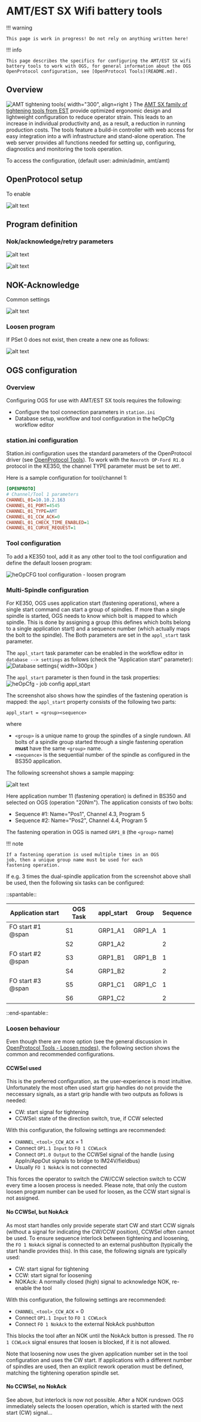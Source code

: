 # AMT/EST SX Wifi battery tools

!!! warning

    This page is work in progress! Do not rely on anything written here!

!!! info

    This page describes the specifics for configuring the AMT/EST SX wifi battery tools to work with OGS, for general information about the OGS OpenProtocol configuration, see [OpenProtocol Tools](README.md).


## Overview

![AMT tightening tools](resources/amt-tools.png){ width="300", align=right }
The [AMT SX family of tightening tools from EST](https://amt.schmidgruppe.de/de/produkte/amt/schraubtechnik/akku-werkzeuge-hsxb.html) provide optimized ergonomic design and lightweight configuration to reduce operator strain. This leads to an increase in individual productivity and, as a result, a reduction in running production costs. The tools feature a build-in controller with web access for easy integration into a wifi infrastructure and stand-alone operation. The web server provides all functions needed for setting up, configuring, diagnostics and monitoring the tools operation.

To access the configuration, 
(default user: admin/admin, amt/amt)

## OpenProtocol setup

To enable 

![alt text](resources/amt-openprotocol.png)

## Program definition

### Nok/acknowledge/retry parameters 

![alt text](resources/amt-programlist.png)

![alt text](resources/amt-programparameters.png)


## NOK-Acknowledge

Common settings

![alt text](resources/amt-global.png)


### Loosen program

If PSet 0 does not exist, then create a new one as follows:

![alt text](resources/amt-loosen.png)

## OGS configuration

### Overview

Configuring OGS for use with AMT/EST SX tools requires the following:
- Configure the tool connection parameters in `station.ini`
- Database setup, workflow and tool configuration in the heOpCfg workflow editor

### station.ini configuration

Station.ini configuration uses the standard parameters of the OpenProtocol driver (see [OpenProtocol Tools](README.md)).
To work with the `Rexroth OP-Ford R1.0` protocol in the KE350, the channel TYPE parameter must be set to `AMT`.

Here is a sample configuration for tool/channel 1:

``` ini
[OPENPROTO]
# Channel/Tool 1 parameters
CHANNEL_01=10.10.2.163
CHANNEL_01_PORT=4545
CHANNEL_01_TYPE=AMT
CHANNEL_01_CCW_ACK=0
CHANNEL_01_CHECK_TIME_ENABLED=1
CHANNEL_01_CURVE_REQUEST=1
```

### Tool configuration

To add a KE350 tool, add it as any other tool to the tool configuration and define the default loosen program:

![heOpCFG tool configuration - loosen program](resources/heOpCfg-tool-loosen-params.png)

### Multi-Spindle configuration

For KE350, OGS uses application start (fastening operations), where a single start command can start a group of spindles.
If more than a single spindle is started, OGS needs to know which bolt is mapped to which spindle. This is done by assigning 
a group (this defines which bolts belong to a single application start) and a sequence number (which actually maps the
bolt to the spindle). The Both parameters are set in the `appl_start` task parameter.

The `appl_start` task parameter can be enabled in the workflow editor in `database --> settings` as follows (check the "Application start" parameter):
![Database settings](resources/heOpCfg-settings.png){ width=300px }

The `appl_start` parameter is then found in the task properties:
![heOpCfg - job config appl_start](resources/heOpCfg-appl_start.png)

The screenshot also shows how the spindles of the fastening operation is mapped: the `appl_start` property consists of the following two parts:

    appl_start = <group><sequence>

where

- `<group>` is a unique name to group the spindles of a single rundown. All bolts of a spindle group started through a single fastening operation **must** have the same `<group>` name.
- `<sequence>` is the sequential number of the spindle as configured in the BS350 application. 

The following screenshot shows a sample mapping:

![alt text](resources/heOpCfg-BS350-App.png)

Here application number 11 (fastening operation) is defined in BS350 and selected on OGS (operation "20Nm"). The application consists of two bolts:

- Sequence #1: Name="Pos1", Channel 4.3, Program 5
- Sequence #2: Name="Pos2", Channel 4.4, Program 5

The fastening operation in OGS is named `GRP1_B` (the `<group>` name)

!!! note

    If a fastening operation is used multiple times in an OGS
    job, then a unique group name must be used for each
    fastening operation.

If e.g. 3 times the dual-spindle application from the screenshot above shall be used, then the following six tasks can be 
configured:

::spantable::

| Application start | OGS Task  | appl_start | Group  | Sequence |
| ----------------- | --------  | ---------- | ------ | -------- |
| FO start #1 @span | S1        | GRP1_A1    | GRP1_A | 1        |
|                   | S2        | GRP1_A2    |        | 2        |
| FO start #2 @span | S3        | GRP1_B1    | GRP1_B | 1        |
|                   | S4        | GRP1_B2    |        | 2        |
| FO start #3 @span | S5        | GRP1_C1    | GRP1_C | 1        |
|                   | S6        | GRP1_C2    |        | 2        |

::end-spantable::


### Loosen behaviour

Even though there are more option (see the general discussion in [OpenProtocol Tools - Loosen modes](README.md#loosen-modes)), the following section shows the common and recommended configurations.

#### CCWSel used

This is the preferred configuration, as the user-experience is most intuitive. Unfortunately the most often used start grip handles do not provide the neccessary signals, as a start grip handle with two outputs as follows is needed:

- CW: start signal for tightening
- CCWSel: state of the direction switch, true, if CCW selected

With this configuration, the following settings are recommended:

- `CHANNEL_<tool>_CCW_ACK` = 1
- Connect `OP1.1 Input` to `FO 1 CCWLock` 
- Connect `OP1.0 Output` to the CCWSel signal of the handle (using AppIn/AppOut signals to bridge to IM24V/fieldbus)
- Usually `FO 1 NokAck` is not connected

This forces the operator to switch the CW/CCW selection switch to CCW every time a loosen process is needed.
Please note, that only the custom loosen program number can be used for loosen, as the CCW start signal is not
assigned.

#### No CCWSel, but NokAck

As most start handles only provide seperate start CW and start CCW signals (without a signal for indicating the CW/CCW position), CCWSel often cannot be used. To ensure sequence interlock between tightening and loosening, 
the `FO 1 NokAck` signal is connected to an external pushbutton (typically the start handle provides this). In this case, the following signals are typically used:

- CW: start signal for tightening
- CCW: start signal for loosening
- NOKAck: A normally closed (high) signal to acknowledge NOK, re-enable the tool

With this configuration, the following settings are recommended:

- `CHANNEL_<tool>_CCW_ACK` = 0
- Connect `OP1.1 Input` to `FO 1 CCWLock` 
- Connect `FO 1 NokAck` to the external NokAck pushbutton

This blocks the tool after an NOK until the NokAck button is pressed.
The `FO 1 CCWLock` signal ensures that loosen is blocked, if it is
not allowed. 

Note that loosening now uses the given application number set 
in the tool configuration and uses the CW start. If applications
with a different number of spindles are used, then an explicit
rework operation must be defined, matching the tightening operation
spindle set.

#### No CCWSel, no NokAck

See above, but interlock is now not possible. After a NOK rundown
OGS immediately selects the loosen operation, which is started with the next start (CW) signal...
